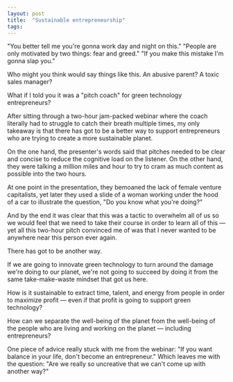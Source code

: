 ```yaml
---
layout: post
title:  "Sustainable entrepreneurship"
tags: 
---
```


"You better tell me you're gonna work day and night on this." "People are only motivated by two things: fear and greed." "If you make this mistake I'm gonna slap you."

Who might you think would say things like this. An abusive parent? A toxic sales manager?

What if I told you it was a "pitch coach" for green technology entrepreneurs?

After sitting through a two-hour jam-packed webinar where the coach literally had to struggle to catch their breath multiple times, my only takeaway is that there has got to be a better way to support entrepreneurs who are trying to create a more sustainable planet.

On the one hand, the presenter's words said that pitches needed to be clear and concise to reduce the cognitive load on the listener. On the other hand, they were talking a million miles and hour to try to cram as much content as possible into the two hours.

At one point in the presentation, they bemoaned the lack of female venture capitalists, yet later they used a slide of a woman working under the hood of a car to illustrate the question, "Do you know what you're doing?"

And by the end it was clear that this was a tactic to overwhelm all of us so we would feel that we need to take their course in order to learn all of this — yet all this two-hour pitch convinced me of was that I never wanted to be anywhere near this person ever again.

There has got to be another way.

If we are going to innovate green technology to turn around the damage we're doing to our planet, we're not going to succeed by doing it from the same take-make-waste mindset that got us here.

How is it sustainable to extract time, talent, and energy from people in order to maximize profit — even if that profit is going to support green technology?

How can we separate the well-being of the planet from the well-being of the people who are living and working on the planet — including entrepreneurs?

One piece of advice really stuck with me from the webinar: "If you want balance in your life, don't become an entrepreneur." Which leaves me with the question: "Are we really so uncreative that we can't come up with another way?"
